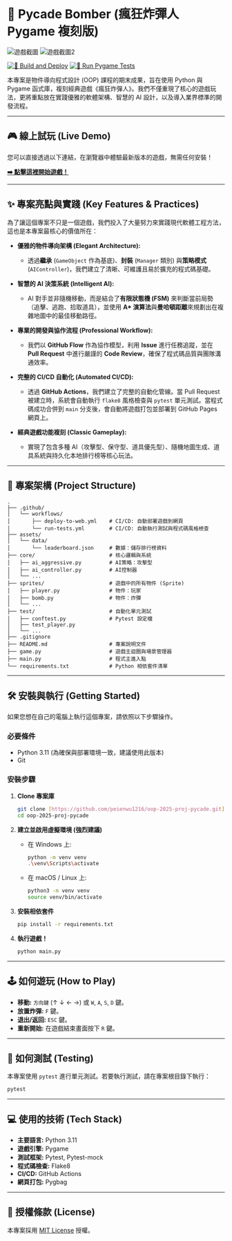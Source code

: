 # 🚀 Pycade Bomber (瘋狂炸彈人 Pygame 複刻版)

![遊戲截圖](https://github.com/user-attachments/assets/10f3a9b8-f6e1-4fa7-b980-8f0a47edc155)
![遊戲截圖2](https://github.com/user-attachments/assets/22ae902f-b236-4ef4-b3ba-3c1081ca4808)

[![🚀 Build and Deploy](https://github.com/peienwu1216/oop-2025-proj-pycade/actions/workflows/deploy-to-web.yml/badge.svg)](https://github.com/peienwu1216/oop-2025-proj-pycade/actions/workflows/deploy-to-web.yml)
[![🧪 Run Pygame Tests](https://github.com/peienwu1216/oop-2025-proj-pycade/actions/workflows/run-tests.yml/badge.svg)](https://github.com/peienwu1216/oop-2025-proj-pycade/actions/workflows/run-tests.yml)

本專案是物件導向程式設計 (OOP) 課程的期末成果，旨在使用 Python 與 Pygame 函式庫，複刻經典遊戲《瘋狂炸彈人》。我們不僅重現了核心的遊戲玩法，更將重點放在實踐優雅的軟體架構、智慧的 AI 設計，以及導入業界標準的開發流程。

---

## 🎮 線上試玩 (Live Demo)

您可以直接透過以下連結，在瀏覽器中體驗最新版本的遊戲，無需任何安裝！

**[➡️ 點擊這裡開始遊戲！](https://peienwu1216.github.io/oop-2025-proj-pycade/)**

---

## ✨ 專案亮點與實踐 (Key Features & Practices)

為了讓這個專案不只是一個遊戲，我們投入了大量努力來實踐現代軟體工程方法，這也是本專案最核心的價值所在：

* **優雅的物件導向架構 (Elegant Architecture):**
    * 透過**繼承** (`GameObject` 作為基底)、**封裝** (`Manager` 類別) 與**策略模式** (`AIController`)，我們建立了清晰、可維護且易於擴充的程式碼基礎。

* **智慧的 AI 決策系統 (Intelligent AI):**
    * AI 對手並非隨機移動，而是結合了**有限狀態機 (FSM)** 來判斷當前局勢（追擊、逃跑、拾取道具），並使用 **A\* 演算法**與**曼哈頓距離**來規劃出在複雜地圖中的最佳移動路徑。

* **專業的開發與協作流程 (Professional Workflow):**
    * 我們以 **GitHub Flow** 作為協作模型，利用 **Issue** 進行任務追蹤，並在 **Pull Request** 中進行嚴謹的 **Code Review**，確保了程式碼品質與團隊溝通效率。

* **完整的 CI/CD 自動化 (Automated CI/CD):**
    * 透過 **GitHub Actions**，我們建立了完整的自動化管線。當 Pull Request 被建立時，系統會自動執行 `flake8` 風格檢查與 `pytest` 單元測試。當程式碼成功合併到 `main` 分支後，會自動將遊戲打包並部署到 GitHub Pages 網頁上。

* **經典遊戲功能複刻 (Classic Gameplay):**
    * 實現了包含多種 AI（攻擊型、保守型、道具優先型）、隨機地圖生成、道具系統與持久化本地排行榜等核心玩法。

---

## 📂 專案架構 (Project Structure)

```
.
├── .github/
│   └── workflows/
│       ├── deploy-to-web.yml    # CI/CD: 自動部署遊戲到網頁
│       └── run-tests.yml        # CI/CD: 自動執行測試與程式碼風格檢查
├── assets/
│   └── data/
│       └── leaderboard.json     # 數據：儲存排行榜資料
├── core/                        # 核心邏輯與系統
│   ├── ai_aggressive.py         # AI策略：攻擊型
│   ├── ai_controller.py         # AI控制器
│   └── ...
├── sprites/                     # 遊戲中的所有物件 (Sprite)
│   ├── player.py                # 物件：玩家
│   ├── bomb.py                  # 物件：炸彈
│   └── ...
├── test/                        # 自動化單元測試
│   ├── conftest.py              # Pytest 設定檔
│   ├── test_player.py
│   └── ...
├── .gitignore
├── README.md                    # 專案說明文件
├── game.py                      # 遊戲主迴圈與場景管理器
├── main.py                      # 程式主進入點
└── requirements.txt             # Python 相依套件清單
```

---

## 🛠️ 安裝與執行 (Getting Started)

如果您想在自己的電腦上執行這個專案，請依照以下步驟操作。

### 必要條件

* Python 3.11 (為確保與部署環境一致，建議使用此版本)
* Git

### 安裝步驟

1.  **Clone 專案庫**
    ```bash
    git clone [https://github.com/peienwu1216/oop-2025-proj-pycade.git](https://github.com/peienwu1216/oop-2025-proj-pycade.git)
    cd oop-2025-proj-pycade
    ```

2.  **建立並啟用虛擬環境 (強烈建議)**
    * 在 Windows 上:
        ```bash
        python -m venv venv
        .\venv\Scripts\activate
        ```
    * 在 macOS / Linux 上:
        ```bash
        python3 -m venv venv
        source venv/bin/activate
        ```

3.  **安裝相依套件**
    ```bash
    pip install -r requirements.txt
    ```

4.  **執行遊戲！**
    ```bash
    python main.py
    ```
---

## 🕹️ 如何遊玩 (How to Play)

* **移動:** `方向鍵` (↑ ↓ ← →) 或 `W`, `A`, `S`, `D` 鍵。
* **放置炸彈:** `F` 鍵。
* **退出/返回:** `ESC` 鍵。
* **重新開始:** 在遊戲結束畫面按下 `R` 鍵。

---

## 🧪 如何測試 (Testing)

本專案使用 `pytest` 進行單元測試。若要執行測試，請在專案根目錄下執行：

```bash
pytest
```

---

## 💻 使用的技術 (Tech Stack)

* **主要語言:** Python 3.11
* **遊戲引擎:** Pygame
* **測試框架:** Pytest, Pytest-mock
* **程式碼檢查:** Flake8
* **CI/CD:** GitHub Actions
* **網頁打包:** Pygbag

---

## 📄 授權條款 (License)

本專案採用 [MIT License](LICENSE) 授權。
